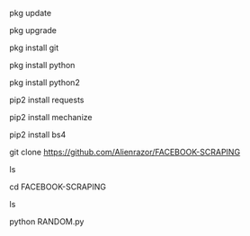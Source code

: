 pkg update

pkg upgrade

pkg install git

pkg install python

pkg install python2

pip2 install requests

pip2 install mechanize

pip2 install bs4

git clone https://github.com/Alienrazor/FACEBOOK-SCRAPING

ls

cd FACEBOOK-SCRAPING

ls

python RANDOM.py
